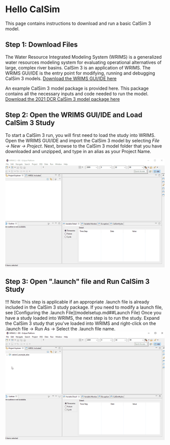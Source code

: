 # Hello CalSim

This page contains instructions to download and run a basic CalSim 3 model.

## Step 1: Download Files
The Water Resource Integrated Modeling System (WRIMS) is a generalized water resources modeling system for 
evaluating operational alternatives of large, complex river basins. CalSim 3 is an application of WRIMS. The
WRIMS GUI/IDE is the entry point for modifying, running and debugging CalSim 3 models.
[Download the WRIMS GUI/IDE here](https://water.ca.gov/Library/Modeling-and-Analysis/Modeling-Platforms/Water-Resource-Integrated-Modeling-System)  

An example CalSim 3 model package is provided here. This package contains all the necessary inputs and code needed to run the model.
[Download the 2021 DCR CalSim 3 model package here](https://data.cnra.ca.gov/dataset/2d836273-6b81-4f04-bd9e-bbe1a736a0a6/resource/3f437fa9-3e89-4403-a697-e1ea818a495f/download/2021_dcr_final_existingconditions.zip)

## Step 2: Open the WRIMS GUI/IDE and Load CalSim 3 Study
To start a CalSim 3 run, you will first need to load the study into WRIMS.  
Open the WRIMS GUI/IDE and import the CalSim 3 model by selecting *File → New → Project*.
Next, browse to the CalSim 3 model folder that you have downloaded and unzipped, and type in an alias as your Project Name.

![Load CalSim 3 Study into WRIMS](img/wrims_load_study.gif)

## Step 3: Open ".launch" file and Run CalSim 3 Study
!!! Note
    This step is applicable if an appropriate .launch file is already included in the CalSim 3 study package. If you need to 
    modify a launch file, see [Configuring the .launch File](modelsetup.md##Launch File)
Once you have a study loaded into WRIMS, the next step is to run the study.
Expand the CalSim 3 study that you've loaded into WRIMS and right-click on the .launch file → Run As → Select the .launch file name.
![Run CalSim 3 Study From WRIMS](img/wrims_run_study.gif)
